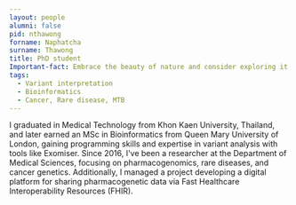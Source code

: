 ```yaml
---
layout: people
alumni: false
pid: nthawong
forname: Naphatcha
surname: Thawong
title: PhD student
Important-fact: Embrace the beauty of nature and consider exploring it through hiking
tags:
  - Variant interpretation
  - Bioinformatics
  - Cancer, Rare disease, MTB
---
```

 
I graduated in Medical Technology from Khon Kaen University, Thailand, and later earned an MSc in Bioinformatics from Queen Mary University of London, gaining programming skills and expertise in variant analysis with tools like Exomiser. Since 2016, I've been a researcher at the Department of Medical Sciences, focusing on pharmacogenomics, rare diseases, and cancer genetics. Additionally, I managed a project developing a digital platform for sharing pharmacogenetic data via Fast Healthcare Interoperability Resources (FHIR).